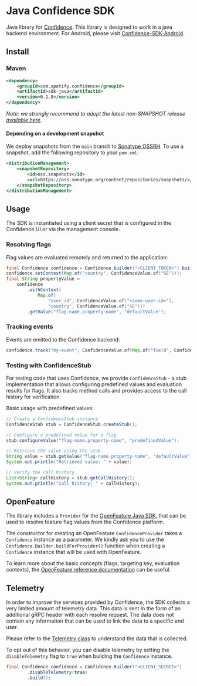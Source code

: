 # Java Confidence SDK

Java library for [Confidence](https://confidence.spotify.com/). This library is designed to work in a java backend environment. For Android, please visit [Confidence-SDK-Android](https://github.com/spotify/confidence-sdk-android).

## Install

### Maven
 
<!-- x-release-please-start-version -->
```xml
<dependency>
    <groupId>com.spotify.confidence</groupId>
    <artifactId>sdk-java</artifactId>
    <version>0.1.8</version>
</dependency>
```
<!---x-release-please-end-->

_Note: we strongly recommend to adopt the latest non-SNAPSHOT release [available here](https://github.com/spotify/confidence-sdk-java/releases/)._

#### Depending on a development snapshot
We deploy snapshots from the `main` branch to [Sonatype OSSRH](https://oss.sonatype.org/content/repositories/snapshots/com/spotify/confidence/sdk-java/).
To use a snapshot, add the following repository to your `pom.xml`:
```xml
<distributionManagement>
    <snapshotRepository>
        <id>oss.snapshots</id>
        <url>https://oss.sonatype.org/content/repositories/snapshots/</url>
    </snapshotRepository>
</distributionManagement>
```

## Usage

The SDK is instantiated using a client secret that is configured in the Confidence UI or via the
management console.

### Resolving flags
Flag values are evaluated remotely and returned to the application:
```java
final Confidence confidence = Confidence.builder("<CLIENT_TOKEN>").build();
confidence.setContext(Map.of("country", ConfidenceValue.of("SE")));
final String propertyValue =
    confidence
        .withContext(
            Map.of(
                "user_id", ConfidenceValue.of("<some-user-id>"),
                "country", ConfidenceValue.of("SE")))
        .getValue("flag-name.property-name", "defaultValue");
```

### Tracking events
Events are emitted to the Confidence backend:
```java
confidence.track("my-event", ConfidenceValue.of(Map.of("field", ConfidenceValue.of("data"))));
```
### Testing with ConfidenceStub

For testing code that uses Confidence, we provide `ConfidenceStub` - a stub implementation that allows configuring predefined values and evaluation results for flags. It also tracks method calls and provides access to the call history for verification.

Basic usage with predefined values:

```java
// Create a ConfidenceStub instance
ConfidenceStub stub = ConfidenceStub.createStub();

// Configure a predefined value for a flag
stub.configureValue("flag-name.property-name", "predefinedValue");

// Retrieve the value using the stub
String value = stub.getValue("flag-name.property-name", "defaultValue");
System.out.println("Retrieved value: " + value);

// Verify the call history
List<String> callHistory = stub.getCallHistory();
System.out.println("Call history: " + callHistory);
```

## OpenFeature
The library includes a `Provider` for
the [OpenFeature Java SDK](https://openfeature.dev/docs/tutorials/getting-started/java), that can be
used to resolve feature flag values from the Confidence platform.

The constructor for creating an OpenFeature `ConfidenceProvider` takes a `Confidence` instance as a parameter.
We kindly ask you to use the `Confidence.Builder.buildForProvider()` function when creating a `Confidence` instance that 
will be used with OpenFeature.

To learn more about the basic concepts (flags, targeting key, evaluation contexts),
the [OpenFeature reference documentation](https://openfeature.dev/docs/reference/intro) can be
useful.

## Telemetry

In order to improve the services provided by Confidence, the SDK collects a very limited amount of telemetry data. 
This data is sent in the form of an additional gRPC header with each resolve request. The data does not contain any 
information that can be used to link the data to a specific end user.

Please refer to the [Telemetry class](sdk-java/src/main/java/com/spotify/confidence/telemetry/Telemetry.java) to understand the data that is collected.

To opt out of this behavior, you can disable telemetry by setting the `disableTelemetry` flag to `true` when building the `Confidence` instance.

```java
final Confidence confidence = Confidence.Builder("<CLIENT_SECRET>")
        .disableTelemetry(true)
        .build();
```